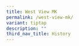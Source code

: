 ```yaml
---
title: West View MK
permalink: /west-view-mk/
variant: tiptap
description: ""
third_nav_title: History
---
```

